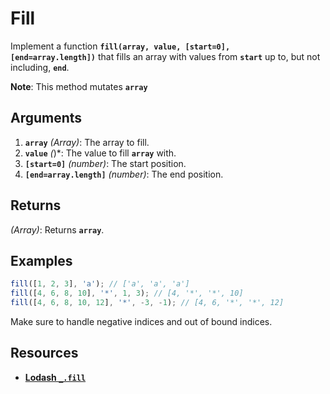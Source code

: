 # Fill

Implement a function **`fill(array, value, [start=0], [end=array.length])`** that fills an array with values from **`start`** up to, but not including, **`end`**.

**Note**: This method mutates **`array`**

## **Arguments**

1. **`array`** *(Array)*: The array to fill.
2. **`value`** *(*)*: The value to fill **`array`** with.
3. **`[start=0]`** *(number)*: The start position.
4. **`[end=array.length]`** *(number)*: The end position.

## **Returns**

*(Array)*: Returns **`array`**.

## **Examples**

```typescript
fill([1, 2, 3], 'a'); // ['a', 'a', 'a']
fill([4, 6, 8, 10], '*', 1, 3); // [4, '*', '*', 10]
fill([4, 6, 8, 10, 12], '*', -3, -1); // [4, 6, '*', '*', 12]
```

Make sure to handle negative indices and out of bound indices.

## **Resources**

- [**Lodash `_.fill`**](https://lodash.com/docs/#fill)
